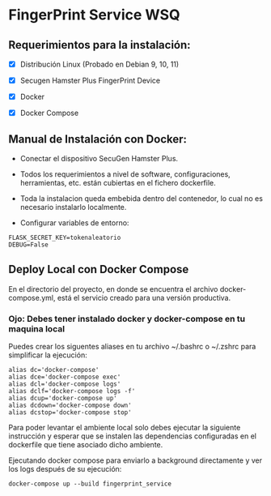 # FingerPrint Service WSQ

## Requerimientos para la instalación:

- [x] Distribución Linux (Probado en Debian 9, 10, 11)
- [x] Secugen Hamster Plus FingerPrint Device
- [x] Docker
- [x] Docker Compose


## Manual de Instalación con Docker:

- Conectar el dispositivo SecuGen Hamster Plus.
- Todos los requerimientos a nivel de software, configuraciones, herramientas, etc. están cubiertas en el fichero dockerfile.
- Toda la instalacion queda embebida dentro del contenedor, lo cual no es necesario instalarlo localmente.

- Configurar variables de entorno:

```
FLASK_SECRET_KEY=tokenaleatorio
DEBUG=False
```

Deploy Local con Docker Compose
------------------------------------
En el directorio del proyecto, en donde se encuentra el archivo docker-compose.yml, está el servicio creado para una versión productiva.

### Ojo: Debes tener instalado docker y docker-compose en tu maquina local

Puedes crear los siguentes aliases en tu archivo ~/.bashrc o ~/.zshrc para simplificar la ejecución:

```
alias dc='docker-compose'
alias dce='docker-compose exec'
alias dcl='docker-compose logs'
alias dclf='docker-compose logs -f'
alias dcup='docker-compose up'
alias dcdown='docker-compose down'
alias dcstop='docker-compose stop'
```


Para poder levantar el ambiente local solo debes ejecutar la siguiente instrucción y esperar que se instalen las dependencias configuradas en el dockerfile que tiene asociado dicho ambiente.

Ejecutando docker compose para enviarlo a background directamente y ver los logs después de su ejecución:

```
docker-compose up --build fingerprint_service
```